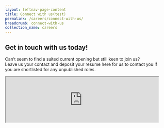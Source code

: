 ```yaml
---
layout: leftnav-page-content
title: Connect with us(test)
permalink: /careers/connect-with-us/
breadcrumb: connect-with-us
collection_name: careers
---
```

## Get in touch with us today!
  
Can’t seem to find a suited current opening but still keen to join us?   
Leave us your contact and deposit your resume here for us to contact you if you are shortlisted for any unpublished roles. 
  
<iframe id="iframe" src="https://form.gov.sg/5dbb9938895bd600128339aa" style="width:100%;height:auto;"></iframe>
